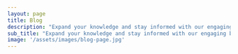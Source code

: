 ```yaml
---
layout: page
title: Blog
description: "Expand your knowledge and stay informed with our engaging blog posts"
sub_title: "Expand your knowledge and stay informed with our engaging blog posts"
image: '/assets/images/blog-page.jpg'
---
```

